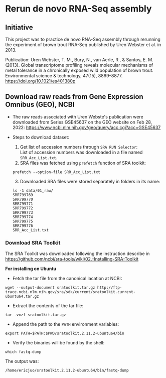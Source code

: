# Rerun de novo RNA-Seq assembly
## Initiative
This project was to practice de novo RNA-Seq assembly through rerunning the experiment of brown trout RNA-Seq published by Uren Webster et al. in 2013.

Publication:
Uren Webster, T. M., Bury, N., van Aerle, R., & Santos, E. M. (2013). Global transcriptome profiling reveals molecular mechanisms of metal tolerance in a chronically exposed wild population of brown trout. Environmental science & technology, 47(15), 8869–8877. https://doi.org/10.1021/es401380p  


## Download raw reads from Gene Expression Omnibus (GEO), NCBI
 
-   The raw reads associated with Uren Webste's publication were downloaded from Series GSE45637 on the GEO website on Feb 28, 2022:
https://www.ncbi.nlm.nih.gov/geo/query/acc.cgi?acc=GSE45637

-   Steps to download dataset:
    1. Get list of accession numbers through `SRA RUN Selector`:  
    List of accession numbers was downloaded in a file named `SRR_Acc_List.txt`.
    2. SRA files was fetched using `prefetch` function of SRA toolkit:
    ```
    prefetch --option-file SRR_Acc_List.txt
    ```
    3. Downloaded SRA files were stored separately in folders in its name:
    ```
    ls -1 data/01_raw/
    SRR799769
    SRR799770
    SRR799771
    SRR799772
    SRR799773
    SRR799774
    SRR799775
    SRR799776
    SRR_Acc_List.txt
    ```
    



### Download SRA Toolkit
The SRA Toolkit was downloaded following the instruction describe in https://github.com/ncbi/sra-tools/wiki/02.-Installing-SRA-Toolkit  

**For installing on Ubuntu**  
-   Fetch the tar file from the canonical lacation at NCBI:
```
wget --output-document sratoolkit.tar.gz http://ftp-trace.ncbi.nlm.nih.gov/sra/sdk/current/sratoolkit.current-ubuntu64.tar.gz
```

-   Extract the contents of the tar file:
```
tar -vxzf sratoolkit.tar.gz
```

-   Append the path to the `PATH` environment variables:
```
export PATH=$PATH:$PWD/sratoolkit.2.11.2-ubuntu64/bin
```

-   Verify the binaries will be found by the shell:
```
which fastq-dump
```
The output was:
```
/home/ericjuo/sratoolkit.2.11.2-ubuntu64/bin/fastq-dump
```

